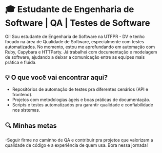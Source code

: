 # 🎓 Estudante de Engenharia de Software | QA | Testes de Software

Oi! Sou estudante de Engenharia de Software na UTFPR - DV e tenho focado na área de Qualidade de Software, especialmente com testes automatizados. No momento, estou me aprofundando em automação com Ruby, Capybara e HTTParty. Já trabalhei com documentação e modelagem de software, ajudando a deixar a comunicação entre as equipes mais prática e fluida.

## 💡 O que você vai encontrar aqui?
- Repositórios de automação de testes pra diferentes cenários (API e frontend).
- Projetos com metodologias ágeis e boas práticas de documentação.
- Scripts e testes automatizados pra garantir qualidade e confiabilidade nos sistemas.

## 🔍 Minhas metas
-Seguir firme no caminho de QA e contribuir pra projetos que valorizam a qualidade de código e a experiência de quem usa. Bora nessa jornada!

